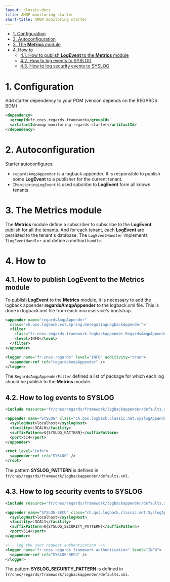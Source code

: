 ```yaml
---
layout: classic-docs
title: AMQP monitoring starter
short-title: AMQP monitoring starter
---
```

<!-- START doctoc generated TOC please keep comment here to allow auto update -->
<!-- DON'T EDIT THIS SECTION, INSTEAD RE-RUN doctoc TO UPDATE -->


- [1\. Configuration](#1%5C-configuration)
- [2\. Autoconfiguration](#2%5C-autoconfiguration)
- [3\. The **Metrics** module](#3%5C-the-metrics-module)
- [4\. How to](#4%5C-how-to)
  - [4.1. How to publish **LogEvent** to the **Metrics** module](#41-how-to-publish-logevent-to-the-metrics-module)
  - [4.2\. How to log events to SYSLOG](#42%5C-how-to-log-events-to-syslog)
  - [4.3\. How to log security events to SYSLOG](#43%5C-how-to-log-security-events-to-syslog)

<!-- END doctoc generated TOC please keep comment here to allow auto update -->

# 1\. Configuration

Add starter dependency to your POM (version depends on the REGARDS BOM)
```xml
<dependency>
  <groupId>fr.cnes.regards.framework</groupId>
  <artifactId>amqp-monitoring-regards-starter</artifactId>
</dependency>
```
# 2\. Autoconfiguration

Starter autoconfigures:

- `regardsAmqpAppender` is a logback appender. It is responsible to publish some **LogEvent** to a publisher for the current tenant.
- `IMonitoringLogEvent` is used subcribe to **LogEvent** form all known tenants.

# 3\. The **Metrics** module

The **Metrics** module define a subscriber to subscribe to the **LogEvent** publish for all the tenants. And for each tenant, each **LogEvent** are persisted to the tenant's database. The `LogEventHandler` implements `ILogEventHandler` and define a method `handle`.

# 4\. How to

## 4.1. How to publish **LogEvent** to the **Metrics** module
To publish **LogEvent** to the **Metrics** module, it is necessary to add the logback appender **regardsAmqpAppender** to the logback.xml file. This is done in logback.xml file from each microservice's bootstrap.
```xml
<appender name="regardsAmqpAppender"
  class="ch.qos.logback.ext.spring.DelegatingLogbackAppender">
  <filter
    class="fr.cnes.regards.framework.logbackappender.RegardsAmqpAppenderFilter">
    <level>INFO</level>
  </filter>
</appender>

<logger name="fr.cnes.regards" level="INFO" additivity="true">
  <appender-ref ref="regardsAmqpAppender" />
</logger>
```

The `RegardsAmqpAppenderFilter` defined a list of package for which each log should be publish to the **Metrics** module.

## 4.2\. How to log events to SYSLOG
```xml
<include resource="fr/cnes/regards/framework/logbackappender/defaults.xml" />

<appender name="SYSLOG" class="ch.qos.logback.classic.net.SyslogAppender">
  <syslogHost>localhost</syslogHost>
  <facility>LOCAL0</facility>
  <suffixPattern>${SYSLOG_PATTERN}</suffixPattern>
  <port>514</port>
</appender>

<root level="info">
  <appender-ref ref="SYSLOG" />
</root>
```

The pattern **SYSLOG_PATTERN** is defined in `fr/cnes/regards/framework/logbackappender/defaults.xml`.

## 4.3\. How to log security events to SYSLOG
```xml
<include resource="fr/cnes/regards/framework/logbackappender/defaults.xml" />

<appender name="SYSLOG-SECU" class="ch.qos.logback.classic.net.SyslogAppender">
  <syslogHost>localhost</syslogHost>
  <facility>LOCAL1</facility>
  <suffixPattern>${SYSLOG_SECURITY_PATTERN}</suffixPattern>
  <port>514</port>
</appender>

<!-- Log the user request authentication -->
<logger name="fr.cnes.regards.framework.authentication" level="INFO">
  <appender-ref ref="SYSLOG-SECU" />
</logger>
```

The pattern **SYSLOG_SECURITY_PATTERN** is defined in `fr/cnes/regards/framework/logbackappender/defaults.xml`.
